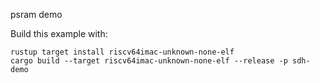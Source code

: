psram demo

Build this example with:

```
rustup target install riscv64imac-unknown-none-elf
cargo build --target riscv64imac-unknown-none-elf --release -p sdh-demo
```
